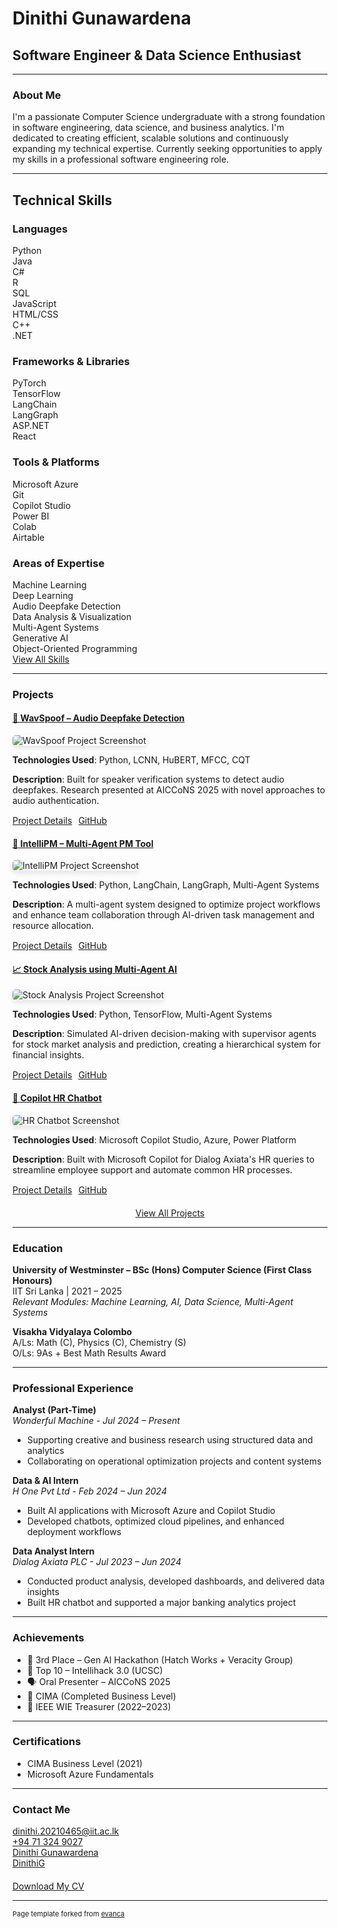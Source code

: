 # Dinithi Gunawardena

## Software Engineer & Data Science Enthusiast

---

### About Me

I'm a passionate Computer Science undergraduate with a strong foundation in software engineering, data science, and business analytics. I'm dedicated to creating efficient, scalable solutions and continuously expanding my technical expertise. Currently seeking opportunities to apply my skills in a professional software engineering role.

---

<a name="skills"></a>

## Technical Skills

### Languages
<div class="skill-bar">
    <div class="skill-progress" style="width: 90%;">Python</div>
</div>
<div class="skill-bar">
    <div class="skill-progress" style="width: 85%;">Java</div>
</div>
<div class="skill-bar">
    <div class="skill-progress" style="width: 80%;">C#</div>
</div>
<div class="skill-bar">
    <div class="skill-progress" style="width: 75%;">R</div>
</div>
<div class="skill-bar">
    <div class="skill-progress" style="width: 75%;">SQL</div>
</div>
<div class="skill-bar">
    <div class="skill-progress" style="width: 70%;">JavaScript</div>
</div>
<div class="skill-bar">
    <div class="skill-progress" style="width: 70%;">HTML/CSS</div>
</div>
<div class="skill-bar">
    <div class="skill-progress" style="width: 60%;">C++</div>
</div>
<div class="skill-bar">
    <div class="skill-progress" style="width: 70%;">.NET</div>
</div>

### Frameworks & Libraries
<div class="skill-bar">
    <div class="skill-progress" style="width: 85%;">PyTorch</div>
</div>
<div class="skill-bar">
    <div class="skill-progress" style="width: 80%;">TensorFlow</div>
</div>
<div class="skill-bar">
    <div class="skill-progress" style="width: 75%;">LangChain</div>
</div>
<div class="skill-bar">
    <div class="skill-progress" style="width: 75%;">LangGraph</div>
</div>
<div class="skill-bar">
    <div class="skill-progress" style="width: 80%;">ASP.NET</div>
</div>
<div class="skill-bar">
    <div class="skill-progress" style="width: 70%;">React</div>
</div>

### Tools & Platforms
<div class="skill-bar">
    <div class="skill-progress" style="width: 85%;">Microsoft Azure</div>
</div>
<div class="skill-bar">
    <div class="skill-progress" style="width: 80%;">Git</div>
</div>
<div class="skill-bar">
    <div class="skill-progress" style="width: 85%;">Copilot Studio</div>
</div>
<div class="skill-bar">
    <div class="skill-progress" style="width: 80%;">Power BI</div>
</div>
<div class="skill-bar">
    <div class="skill-progress" style="width: 75%;">Colab</div>
</div>
<div class="skill-bar">
    <div class="skill-progress" style="width: 75%;">Airtable</div>
</div>

### Areas of Expertise
<div class="skill-bar">
    <div class="skill-progress" style="width: 90%;">Machine Learning</div>
</div>
<div class="skill-bar">
    <div class="skill-progress" style="width: 85%;">Deep Learning</div>
</div>
<div class="skill-bar">
    <div class="skill-progress" style="width: 85%;">Audio Deepfake Detection</div>
</div>
<div class="skill-bar">
    <div class="skill-progress" style="width: 80%;">Data Analysis & Visualization</div>
</div>
<div class="skill-bar">
    <div class="skill-progress" style="width: 80%;">Multi-Agent Systems</div>
</div>
<div class="skill-bar">
    <div class="skill-progress" style="width: 80%;">Generative AI</div>
</div>
<div class="skill-bar">
    <div class="skill-progress" style="width: 85%;">Object-Oriented Programming</div>
</div>

<div class="view-all-btn">
    <a href="#skills" class="btn">View All Skills</a>
</div>

---

<a name="projects"></a>
### Projects

<div class="project-card">
  <h4><a href="/projects/#wavspoof">🧠 WavSpoof – Audio Deepfake Detection</a></h4>
  <img src="images/wavspoof.png?raw=true" alt="WavSpoof Project Screenshot" style="max-width: 400px; border-radius: 5px; box-shadow: 0 4px 8px rgba(0,0,0,0.1);"/>
  
  <p><strong>Technologies Used</strong>: Python, LCNN, HuBERT, MFCC, CQT</p>
  
  <p><strong>Description</strong>: Built for speaker verification systems to detect audio deepfakes. Research presented at AICCoNS 2025 with novel approaches to audio authentication.</p>
  
  <div style="display: flex; gap: 10px; margin-top: 15px;">
    <a href="/projects/#wavspoof" class="btn"><i class="fas fa-info-circle"></i> Project Details</a>
    <a href="https://github.com/DinithiG/WavSpoof" class="btn"><i class="fab fa-github"></i> GitHub</a>
  </div>
</div>

<div class="project-card">
  <h4><a href="/projects/#intellipm">🤖 IntelliPM – Multi-Agent PM Tool</a></h4>
  <img src="images/intellipm.png?raw=true" alt="IntelliPM Project Screenshot" style="max-width: 400px; border-radius: 5px; box-shadow: 0 4px 8px rgba(0,0,0,0.1);"/>
  
  <p><strong>Technologies Used</strong>: Python, LangChain, LangGraph, Multi-Agent Systems</p>
  
  <p><strong>Description</strong>: A multi-agent system designed to optimize project workflows and enhance team collaboration through AI-driven task management and resource allocation.</p>
  
  <div style="display: flex; gap: 10px; margin-top: 15px;">
    <a href="/projects/#intellipm" class="btn"><i class="fas fa-info-circle"></i> Project Details</a>
    <a href="https://github.com/DinithiG/IntelliPM" class="btn"><i class="fab fa-github"></i> GitHub</a>
  </div>
</div>

<div class="project-card">
  <h4><a href="/projects/#stock-analysis">📈 Stock Analysis using Multi-Agent AI</a></h4>
  <img src="images/stock-analysis.png?raw=true" alt="Stock Analysis Project Screenshot" style="max-width: 400px; border-radius: 5px; box-shadow: 0 4px 8px rgba(0,0,0,0.1);"/>
  
  <p><strong>Technologies Used</strong>: Python, TensorFlow, Multi-Agent Systems</p>
  
  <p><strong>Description</strong>: Simulated AI-driven decision-making with supervisor agents for stock market analysis and prediction, creating a hierarchical system for financial insights.</p>
  
  <div style="display: flex; gap: 10px; margin-top: 15px;">
    <a href="/projects/#stock-analysis" class="btn"><i class="fas fa-info-circle"></i> Project Details</a>
    <a href="https://github.com/DinithiG/StockAnalysisAI" class="btn"><i class="fab fa-github"></i> GitHub</a>
  </div>
</div>

<div class="project-card">
  <h4><a href="/projects/#hr-chatbot">💬 Copilot HR Chatbot</a></h4>
  <img src="images/hr-chatbot.png?raw=true" alt="HR Chatbot Screenshot" style="max-width: 400px; border-radius: 5px; box-shadow: 0 4px 8px rgba(0,0,0,0.1);"/>
  
  <p><strong>Technologies Used</strong>: Microsoft Copilot Studio, Azure, Power Platform</p>
  
  <p><strong>Description</strong>: Built with Microsoft Copilot for Dialog Axiata's HR queries to streamline employee support and automate common HR processes.</p>
  
  <div style="display: flex; gap: 10px; margin-top: 15px;">
    <a href="/projects/#hr-chatbot" class="btn"><i class="fas fa-info-circle"></i> Project Details</a>
    <a href="https://github.com/DinithiG/HRChatbot" class="btn"><i class="fab fa-github"></i> GitHub</a>
  </div>
</div>

<div style="text-align: center; margin-top: 20px;">
  <a href="/projects/" class="btn"><i class="fas fa-code"></i> View All Projects</a>
</div>

---

### Education

**University of Westminster – BSc (Hons) Computer Science (First Class Honours)**  
IIT Sri Lanka | 2021 – 2025  
*Relevant Modules: Machine Learning, AI, Data Science, Multi-Agent Systems*

**Visakha Vidyalaya Colombo**  
A/Ls: Math (C), Physics (C), Chemistry (S)  
O/Ls: 9As + Best Math Results Award

---

### Professional Experience

**Analyst (Part-Time)**  
*Wonderful Machine - Jul 2024 – Present*

- Supporting creative and business research using structured data and analytics
- Collaborating on operational optimization projects and content systems

**Data & AI Intern**  
*H One Pvt Ltd - Feb 2024 – Jun 2024*

- Built AI applications with Microsoft Azure and Copilot Studio
- Developed chatbots, optimized cloud pipelines, and enhanced deployment workflows

**Data Analyst Intern**  
*Dialog Axiata PLC - Jul 2023 – Jun 2024*

- Conducted product analysis, developed dashboards, and delivered data insights
- Built HR chatbot and supported a major banking analytics project

---

### Achievements

- 🥉 3rd Place – Gen AI Hackathon (Hatch Works + Veracity Group)
- 🏅 Top 10 – Intellihack 3.0 (UCSC)
- 🗣️ Oral Presenter – AICCoNS 2025
- 📜 CIMA (Completed Business Level)
- 💼 IEEE WIE Treasurer (2022–2023)

---

### Certifications

- CIMA Business Level (2021)
- Microsoft Azure Fundamentals

---

<a name="contact"></a>
### Contact Me

<div class="contact-section">
  <div class="contact-item">
    <i class="fas fa-envelope"></i> <a href="mailto:dinithi.20210465@iit.ac.lk">dinithi.20210465@iit.ac.lk</a>
  </div>
  
  <div class="contact-item">
    <i class="fas fa-phone"></i> <a href="tel:+94713249027">+94 71 324 9027</a>
  </div>
  
  <div class="contact-item">
    <i class="fab fa-linkedin"></i> <a href="https://lk.linkedin.com/in/dinithi-gunawardena-7719a9164" target="_blank">Dinithi Gunawardena</a>
  </div>
  
  <div class="contact-item">
    <i class="fab fa-github"></i> <a href="https://github.com/DinithiG" target="_blank">DinithiG</a>
  </div>
</div>

<div style="margin-top: 20px;">
  <a href="/CV_ DinithiGunawardena.pdf" class="btn" target="_blank"><i class="fas fa-file-alt"></i> Download My CV</a>
</div>

---

<p style="font-size:11px">Page template forked from <a href="https://github.com/evanca/quick-portfolio">evanca</a></p>
<!-- Remove above link if you don't want to attibute -->
